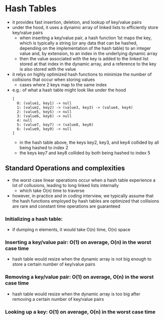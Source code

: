 # Hash Tables
- it provides fast insertion, deletion, and lookup of key/value pairs
- under the hood, it uses a dynamic array of linked lists to efficiently store key/value pairs
  - when inserting a key/value pair, a hash function 1st maps the key, which is typically a string (or any data that can be hashed, depending on the implementation of the hash table) to an integer value and, by extension, to an index in the underlying dynamic array
  - then the value associated with the key is added to the linked list stored at that index in the dynamic array, and a reference to the key is also stored with the value
- it relys on highly optimized hash functions to minimize the number of collisions that occur when storing values
  - cases where 2 keys map to the same index
- e.g.: of what a hash table might look like under the hood
    ```
    [
      0: (value1, key1) -> null
      1: (value2, key2) -> (value3, key3) -> (value4, key4)
      2: (value5, key5) -> null
      3: (value6, key6) -> null
      4: null
      5: (value7, key7) -> (value8, key8)
      6: (value9, key9) -> null
    ]
    ```
    - in the hash table above, the keys key2, key3, and key4 collided by all being hashed to index 2
    - the keys key7 and key8 collided by both being hashed to index 5
## Standard Operations and complexities
- the worst case linear operations occur when a hash table experience a lot of collusions, leading to long linked lists internally
  - which take O(n) time to traverse
- however, in practice and in coding interview, we typically assume that the hash functions employed by hash tables are optimized that collisions are rare and constant time operations are guaranteed
### Initializing a hash table:
- if dumping n elements, it would take O(n) time, O(n) space
### Inserting a key/value pair: O(1) on average, O(n) in the worst case time
- hash table would resize when the dynamic array is not big enough to store a certain number of key/value pairs
### Removing a key/value pair: O(1) on average, O(n) in the worst case time
- hash table would resize when the dynamic array is too big after removing a certain number of key/value pairs
### Looking up a key: O(1) on average, O(n) in the worst case time
